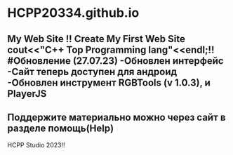 # HCPP20334.github.io
My Web Site !!
Create My First Web Site 
cout<<"C++ Top Programming lang"<<endl;!!
#Обновление (27.07.23)
-Обновлен интерфейс
-Сайт теперь доступен для андроид
-Обновлен инструмент RGBTools (v 1.0.3), и PlayerJS
-- 
Поддержите материально можно через  сайт в разделе помощь(Help)
--
HCPP Studio 2023!!
